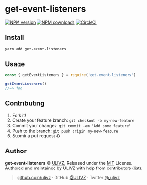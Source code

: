 
# get-event-listeners

[![NPM version](https://badgen.net/npm/v/get-event-listeners)](https://npmjs.com/package/get-event-listeners) [![NPM downloads](https://badgen.net/npm/dm/get-event-listeners)](https://npmjs.com/package/get-event-listeners) [![CircleCI](https://badgen.net/circleci/github/ulivz/get-event-listeners/master)](https://circleci.com/gh/ulivz/get-event-listeners/tree/master) 

## Install

```bash
yarn add get-event-listeners
```

## Usage



```js
const { getEventListeners } = require('get-event-listeners')

getEventListeners()
//=> foo
```

## Contributing

1. Fork it!
2. Create your feature branch: `git checkout -b my-new-feature`
3. Commit your changes: `git commit -am 'Add some feature'`
4. Push to the branch: `git push origin my-new-feature`
5. Submit a pull request :D


## Author

**get-event-listeners** © [ULIVZ](https://github.com/ulivz), Released under the [MIT](./LICENSE) License.<br>
Authored and maintained by ULIVZ with help from contributors ([list](https://github.com/ulivz/get-event-listeners/contributors)).

> [github.com/ulivz](https://github.com/ulivz) · GitHub [@ULIVZ](https://github.com/ulivz) · Twitter [@_ulivz](https://twitter.com/_ulivz)

